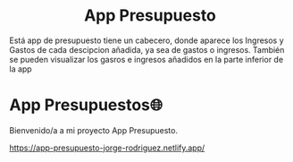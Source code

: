 <h1 align="center">App Presupuesto</h1>

<p>Está app de presupuesto tiene un cabecero, donde aparece los Ingresos y Gastos de cada descipcion añadida, ya sea de gastos o ingresos.
También se pueden visualizar los gasros e ingresos añadidos en la parte inferior de la app</p>

# App Presupuestos🌐

Bienvenido/a a mi proyecto App Presupuesto. 

https://app-presupuesto-jorge-rodriguez.netlify.app/


